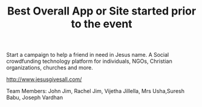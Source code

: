 ﻿---
title: Best Overall App or Site started prior to the event
intro: Jesus Gives All
---
Start a campaign to help a friend in need in Jesus name. A Social crowdfunding technology platform for individuals, NGOs, Christian organizations, churches and more.

http://www.jesusgivesall.com/

Team Members: John Jim, Rachel Jim, Vijetha Jillella, Mrs Usha,Suresh Babu, Joseph Vardhan


